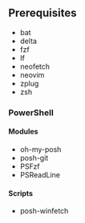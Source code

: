## Prerequisites
- bat
- delta
- fzf
- lf
- neofetch
- neovim
- zplug
- zsh

### PowerShell

#### Modules
- oh-my-posh
- posh-git
- PSFzf
- PSReadLine

#### Scripts
- posh-winfetch
